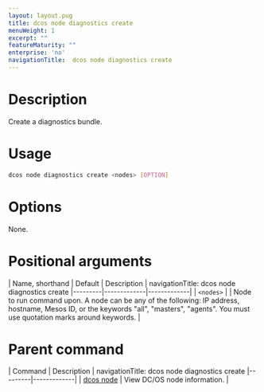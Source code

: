 ```yaml
---
layout: layout.pug
title: dcos node diagnostics create
menuWeight: 1
excerpt: ""
featureMaturity: ""
enterprise: 'no'
navigationTitle:  dcos node diagnostics create
---
```


<!-- This source repo for this topic is https://github.com/dcos/dcos-docs -->

    
# Description
Create a diagnostics bundle.

# Usage

```bash
dcos node diagnostics create <nodes> [OPTION]
```

# Options

None.

# Positional arguments

| Name, shorthand | Default | Description |
navigationTitle:  dcos node diagnostics create
|---------|-------------|-------------|
| `<nodes>`   |             |  Node to run command upon. A node can be any of the following: IP address, hostname, Mesos ID, or the keywords "all", "masters", "agents". You must use quotation marks around keywords. |

# Parent command

| Command | Description |
navigationTitle:  dcos node diagnostics create
|---------|-------------|
| [dcos node](/docs/1.10/cli/command-reference/dcos-node/) | View DC/OS node information. | 

<!-- # Examples -->


